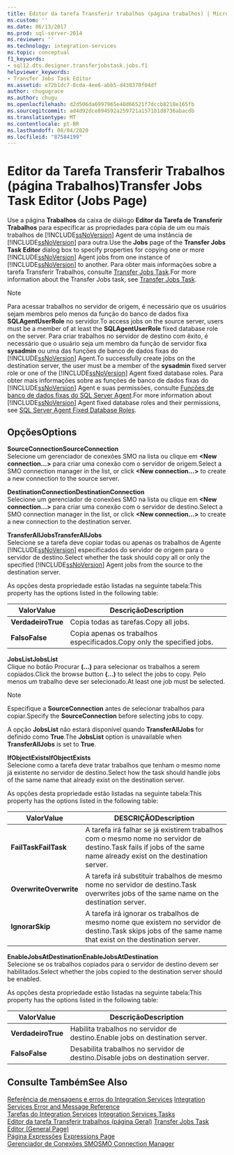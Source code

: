 ```yaml
---
title: Editor da tarefa Transferir trabalhos (página trabalhos) | Microsoft Docs
ms.custom: ''
ms.date: 06/13/2017
ms.prod: sql-server-2014
ms.reviewer: ''
ms.technology: integration-services
ms.topic: conceptual
f1_keywords:
- sql12.dts.designer.transferjobstask.jobs.f1
helpviewer_keywords:
- Transfer Jobs Task Editor
ms.assetid: e72b1dc7-8cda-4ee6-abb5-d438370f04df
author: chugugrace
ms.author: chugu
ms.openlocfilehash: d2d506da6997965e40d66521f7dccb8218e165fb
ms.sourcegitcommit: ad4d92dce894592a259721a1571b1d8736abacdb
ms.translationtype: MT
ms.contentlocale: pt-BR
ms.lasthandoff: 08/04/2020
ms.locfileid: "87584199"
---
```

# <a name="transfer-jobs-task-editor-jobs-page"></a><span data-ttu-id="7934c-102">Editor da Tarefa Transferir Trabalhos (página Trabalhos)</span><span class="sxs-lookup"><span data-stu-id="7934c-102">Transfer Jobs Task Editor (Jobs Page)</span></span>
  <span data-ttu-id="7934c-103">Use a página **Trabalhos** da caixa de diálogo **Editor da Tarefa de Transferir Trabalhos** para especificar as propriedades para cópia de um ou mais trabalhos de [!INCLUDE[ssNoVersion](../includes/ssnoversion-md.md)] Agent de uma instância de [!INCLUDE[ssNoVersion](../includes/ssnoversion-md.md)] para outra.</span><span class="sxs-lookup"><span data-stu-id="7934c-103">Use the **Jobs** page of the **Transfer Jobs Task Editor** dialog box to specify properties for copying one or more [!INCLUDE[ssNoVersion](../includes/ssnoversion-md.md)] Agent jobs from one instance of [!INCLUDE[ssNoVersion](../includes/ssnoversion-md.md)] to another.</span></span> <span data-ttu-id="7934c-104">Para obter mais informações sobre a tarefa Transferir Trabalhos, consulte [Transfer Jobs Task](control-flow/transfer-jobs-task.md).</span><span class="sxs-lookup"><span data-stu-id="7934c-104">For more information about the Transfer Jobs task, see [Transfer Jobs Task](control-flow/transfer-jobs-task.md).</span></span>  
  
> [!NOTE]  
>  <span data-ttu-id="7934c-105">Para acessar trabalhos no servidor de origem, é necessário que os usuários sejam membros pelo menos da função do banco de dados fixa **SQLAgentUserRole** no servidor.</span><span class="sxs-lookup"><span data-stu-id="7934c-105">To access jobs on the source server, users must be a member of at least the **SQLAgentUserRole** fixed database role on the server.</span></span> <span data-ttu-id="7934c-106">Para criar trabalhos no servidor de destino com êxito, é necessário que o usuário seja um membro da função de servidor fixa **sysadmin** ou uma das funções de banco de dados fixas do [!INCLUDE[ssNoVersion](../includes/ssnoversion-md.md)] Agent.</span><span class="sxs-lookup"><span data-stu-id="7934c-106">To successfully create jobs on the destination server, the user must be a member of the **sysadmin** fixed server role or one of the [!INCLUDE[ssNoVersion](../includes/ssnoversion-md.md)] Agent fixed database roles.</span></span> <span data-ttu-id="7934c-107">Para obter mais informações sobre as funções de banco de dados fixas do [!INCLUDE[ssNoVersion](../includes/ssnoversion-md.md)] Agent e suas permissões, consulte [Funções de banco de dados fixas do SQL Server Agent](../ssms/agent/sql-server-agent-fixed-database-roles.md).</span><span class="sxs-lookup"><span data-stu-id="7934c-107">For more information about [!INCLUDE[ssNoVersion](../includes/ssnoversion-md.md)] Agent fixed database roles and their permissions, see [SQL Server Agent Fixed Database Roles](../ssms/agent/sql-server-agent-fixed-database-roles.md).</span></span>  
  
## <a name="options"></a><span data-ttu-id="7934c-108">Opções</span><span class="sxs-lookup"><span data-stu-id="7934c-108">Options</span></span>  
 <span data-ttu-id="7934c-109">**SourceConnection**</span><span class="sxs-lookup"><span data-stu-id="7934c-109">**SourceConnection**</span></span>  
 <span data-ttu-id="7934c-110">Selecione um gerenciador de conexões SMO na lista ou clique em **\<New connection...>** para criar uma conexão com o servidor de origem.</span><span class="sxs-lookup"><span data-stu-id="7934c-110">Select a SMO connection manager in the list, or click **\<New connection...>** to create a new connection to the source server.</span></span>  
  
 <span data-ttu-id="7934c-111">**DestinationConnection**</span><span class="sxs-lookup"><span data-stu-id="7934c-111">**DestinationConnection**</span></span>  
 <span data-ttu-id="7934c-112">Selecione um gerenciador de conexões SMO na lista ou clique em **\<New connection...>** para criar uma conexão com o servidor de destino.</span><span class="sxs-lookup"><span data-stu-id="7934c-112">Select a SMO connection manager in the list, or click **\<New connection...>** to create a new connection to the destination server.</span></span>  
  
 <span data-ttu-id="7934c-113">**TransferAllJobs**</span><span class="sxs-lookup"><span data-stu-id="7934c-113">**TransferAllJobs**</span></span>  
 <span data-ttu-id="7934c-114">Selecione se a tarefa deve copiar todas ou apenas os trabalhos de Agente [!INCLUDE[ssNoVersion](../includes/ssnoversion-md.md)] especificados do servidor de origem para o servidor de destino.</span><span class="sxs-lookup"><span data-stu-id="7934c-114">Select whether the task should copy all or only the specified [!INCLUDE[ssNoVersion](../includes/ssnoversion-md.md)] Agent jobs from the source to the destination server.</span></span>  
  
 <span data-ttu-id="7934c-115">As opções desta propriedade estão listadas na seguinte tabela:</span><span class="sxs-lookup"><span data-stu-id="7934c-115">This property has the options listed in the following table:</span></span>  
  
|<span data-ttu-id="7934c-116">Valor</span><span class="sxs-lookup"><span data-stu-id="7934c-116">Value</span></span>|<span data-ttu-id="7934c-117">Descrição</span><span class="sxs-lookup"><span data-stu-id="7934c-117">Description</span></span>|  
|-----------|-----------------|  
|<span data-ttu-id="7934c-118">**Verdadeiro**</span><span class="sxs-lookup"><span data-stu-id="7934c-118">**True**</span></span>|<span data-ttu-id="7934c-119">Copia todas as tarefas.</span><span class="sxs-lookup"><span data-stu-id="7934c-119">Copy all jobs.</span></span>|  
|<span data-ttu-id="7934c-120">**Falso**</span><span class="sxs-lookup"><span data-stu-id="7934c-120">**False**</span></span>|<span data-ttu-id="7934c-121">Copia apenas os trabalhos especificados.</span><span class="sxs-lookup"><span data-stu-id="7934c-121">Copy only the specified jobs.</span></span>|  
  
 <span data-ttu-id="7934c-122">**JobsList**</span><span class="sxs-lookup"><span data-stu-id="7934c-122">**JobsList**</span></span>  
 <span data-ttu-id="7934c-123">Clique no botão Procurar **(...)** para selecionar os trabalhos a serem copiados.</span><span class="sxs-lookup"><span data-stu-id="7934c-123">Click the browse button **(...)** to select the jobs to copy.</span></span> <span data-ttu-id="7934c-124">Pelo menos um trabalho deve ser selecionado.</span><span class="sxs-lookup"><span data-stu-id="7934c-124">At least one job must be selected.</span></span>  
  
> [!NOTE]  
>  <span data-ttu-id="7934c-125">Especifique a **SourceConnection** antes de selecionar trabalhos para copiar.</span><span class="sxs-lookup"><span data-stu-id="7934c-125">Specify the **SourceConnection** before selecting jobs to copy.</span></span>  
  
 <span data-ttu-id="7934c-126">A opção **JobsList** não estará disponível quando **TransferAllJobs** for definido como **True**.</span><span class="sxs-lookup"><span data-stu-id="7934c-126">The **JobsList** option is unavailable when **TransferAllJobs** is set to **True**.</span></span>  
  
 <span data-ttu-id="7934c-127">**IfObjectExists**</span><span class="sxs-lookup"><span data-stu-id="7934c-127">**IfObjectExists**</span></span>  
 <span data-ttu-id="7934c-128">Selecione como a tarefa deve tratar trabalhos que tenham o mesmo nome já existente no servidor de destino.</span><span class="sxs-lookup"><span data-stu-id="7934c-128">Select how the task should handle jobs of the same name that already exist on the destination server.</span></span>  
  
 <span data-ttu-id="7934c-129">As opções desta propriedade estão listadas na seguinte tabela:</span><span class="sxs-lookup"><span data-stu-id="7934c-129">This property has the options listed in the following table:</span></span>  
  
|<span data-ttu-id="7934c-130">Valor</span><span class="sxs-lookup"><span data-stu-id="7934c-130">Value</span></span>|<span data-ttu-id="7934c-131">DESCRIÇÃO</span><span class="sxs-lookup"><span data-stu-id="7934c-131">Description</span></span>|  
|-----------|-----------------|  
|<span data-ttu-id="7934c-132">**FailTask**</span><span class="sxs-lookup"><span data-stu-id="7934c-132">**FailTask**</span></span>|<span data-ttu-id="7934c-133">A tarefa irá falhar se já existirem trabalhos com o mesmo nome no servidor de destino.</span><span class="sxs-lookup"><span data-stu-id="7934c-133">Task fails if jobs of the same name already exist on the destination server.</span></span>|  
|<span data-ttu-id="7934c-134">**Overwrite**</span><span class="sxs-lookup"><span data-stu-id="7934c-134">**Overwrite**</span></span>|<span data-ttu-id="7934c-135">A tarefa irá substituir trabalhos de mesmo nome no servidor de destino.</span><span class="sxs-lookup"><span data-stu-id="7934c-135">Task overwrites jobs of the same name on the destination server.</span></span>|  
|<span data-ttu-id="7934c-136">**Ignorar**</span><span class="sxs-lookup"><span data-stu-id="7934c-136">**Skip**</span></span>|<span data-ttu-id="7934c-137">A tarefa irá ignorar os trabalhos de mesmo nome que existem no servidor de destino.</span><span class="sxs-lookup"><span data-stu-id="7934c-137">Task skips jobs of the same name that exist on the destination server.</span></span>|  
  
 <span data-ttu-id="7934c-138">**EnableJobsAtDestination**</span><span class="sxs-lookup"><span data-stu-id="7934c-138">**EnableJobsAtDestination**</span></span>  
 <span data-ttu-id="7934c-139">Selecione se os trabalhos copiados para o servidor de destino devem ser habilitados.</span><span class="sxs-lookup"><span data-stu-id="7934c-139">Select whether the jobs copied to the destination server should be enabled.</span></span>  
  
 <span data-ttu-id="7934c-140">As opções desta propriedade estão listadas na seguinte tabela:</span><span class="sxs-lookup"><span data-stu-id="7934c-140">This property has the options listed in the following table:</span></span>  
  
|<span data-ttu-id="7934c-141">Valor</span><span class="sxs-lookup"><span data-stu-id="7934c-141">Value</span></span>|<span data-ttu-id="7934c-142">Descrição</span><span class="sxs-lookup"><span data-stu-id="7934c-142">Description</span></span>|  
|-----------|-----------------|  
|<span data-ttu-id="7934c-143">**Verdadeiro**</span><span class="sxs-lookup"><span data-stu-id="7934c-143">**True**</span></span>|<span data-ttu-id="7934c-144">Habilita trabalhos no servidor de destino.</span><span class="sxs-lookup"><span data-stu-id="7934c-144">Enable jobs on destination server.</span></span>|  
|<span data-ttu-id="7934c-145">**Falso**</span><span class="sxs-lookup"><span data-stu-id="7934c-145">**False**</span></span>|<span data-ttu-id="7934c-146">Desabilita trabalhos no servidor de destino.</span><span class="sxs-lookup"><span data-stu-id="7934c-146">Disable jobs on destination server.</span></span>|  
  
## <a name="see-also"></a><span data-ttu-id="7934c-147">Consulte Também</span><span class="sxs-lookup"><span data-stu-id="7934c-147">See Also</span></span>  
 <span data-ttu-id="7934c-148">[Referência de mensagens e erros do Integration Services](../../2014/integration-services/integration-services-error-and-message-reference.md) </span><span class="sxs-lookup"><span data-stu-id="7934c-148">[Integration Services Error and Message Reference](../../2014/integration-services/integration-services-error-and-message-reference.md) </span></span>  
 <span data-ttu-id="7934c-149">[Tarefas do Integration Services](control-flow/integration-services-tasks.md) </span><span class="sxs-lookup"><span data-stu-id="7934c-149">[Integration Services Tasks](control-flow/integration-services-tasks.md) </span></span>  
 <span data-ttu-id="7934c-150">[Editor da tarefa Transferir trabalhos &#40;página Geral&#41;](general-page-of-integration-services-designers-options.md) </span><span class="sxs-lookup"><span data-stu-id="7934c-150">[Transfer Jobs Task Editor &#40;General Page&#41;](general-page-of-integration-services-designers-options.md) </span></span>  
 <span data-ttu-id="7934c-151">[Página Expressões](expressions/expressions-page.md) </span><span class="sxs-lookup"><span data-stu-id="7934c-151">[Expressions Page](expressions/expressions-page.md) </span></span>  
 [<span data-ttu-id="7934c-152">Gerenciador de Conexões SMO</span><span class="sxs-lookup"><span data-stu-id="7934c-152">SMO Connection Manager</span></span>](connection-manager/smo-connection-manager.md)  
  
  
